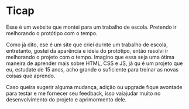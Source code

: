 # Ticap
Esse é um website que montei para um trabalho de escola. Pretendo ir melhorando o protótipo com o tempo.

  Como já dito, ese é um site que criei durnte um trabalho de escola, entretanto, gostei da aparência e ideia do protótipo, então resolvi ir melhorando o projeto com o tempo.
Imagino que essa seja uma ótima maneira de aprender mais sobre HTML, CSS e JS, já qu é um projeto que eu, estudate de 15 anos, acho grande o suficiente para treinar as novas coisas que aprendo.

Caso queira sugerir alguma mudança, adição ou upgrade fique avontade para testar e me fornecer seu feedback, isso vaiajudar muito no desenvolvimento do projeto e aprimormento dele.
